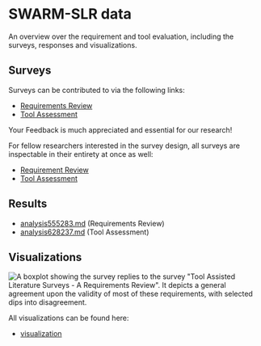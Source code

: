 # SWARM-SLR data
An overview over the requirement and tool evaluation, including the surveys, responses and visualizations.

## Surveys
Surveys can be contributed to via the following links: 
* [Requirements Review](https://survey.uni-hannover.de/index.php/555283?lang=en)
* [Tool Assessment](https://survey.uni-hannover.de/index.php/628237?lang=en)

Your Feedback is much appreciated and essential for our research!

For fellow researchers interested in the survey design, all surveys are inspectable in their entirety at once as well:
* [Requirement Review](https://html-preview.github.io/?url=https://github.com/borgnetzwerk/tools/blob/main/scripts/SWARM-SLR/data/LimeSurvey%20-%20Tool%20Assisted%20Literature%20Surveys%20-%20A%20Requirements%20Review.html)
* [Tool Assessment](https://html-preview.github.io/?url=https://github.com/borgnetzwerk/tools/blob/main/scripts/SWARM-SLR/data/LimeSurvey%20-%20Tool%20Assisted%20Literature%20Surveys%20-%20A%20Tool%20Assessment.html)

## Results
* [analysis555283.md](analysis555283.md) (Requirements Review)
* [analysis628237.md](analysis628237.md) (Tool Assessment)

## Visualizations
![A boxplot showing the survey replies to the survey "Tool Assisted Literature Surveys - A Requirements Review". It depicts a general agreement upon the validity of most of these requirements, with selected dips into disagreement.](<data/visualization/Tool Assisted Literature Surveys - A Requirements Review.png>)

All visualizations can be found here:
* [visualization](visualization)